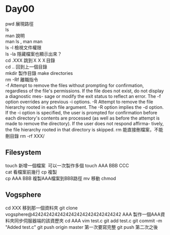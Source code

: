 # Day00
pwd 展現路徑  
ls  
man 說明  
man ls , man man  
ls -l 檢視文件權限  
ls -la 隱藏檔案也顯示出來？  
cd .XXX 跳到ＸＸＸ目錄  
cd .. 回到上一個目錄  
mkdir 製作目錄  make directories  
rm -Rf 離職指令  
     -f          Attempt to remove the files without prompting for confirmation, regardless of the
                 file's permissions.  If the file does not exist, do not display a diagnostic mes-
                 sage or modify the exit status to reflect an error.  The -f option overrides any
                 previous -i options.
     -R          Attempt to remove the file hierarchy rooted in each file argument.  The -R option
                 implies the -d option.  If the -i option is specified, the user is prompted for
                 confirmation before each directory's contents are processed (as well as before the
                 attempt is made to remove the directory).  If the user does not respond affirma-
                 tively, the file hierarchy rooted in that directory is skipped.
rm 能直接刪檔案，不能刪目錄
rm -rf XXX/ 
  
## Filesystem
touch 新增一個檔案 
可以一次製作多個 touch AAA BBB CCC  
cat 看檔案前幾行
cp 複製  
cp AAA BBB 複製AAA檔案到BBB路徑
mv 移動
chmod

## Vogsphere

cd XXX 移到那一個資料夾
git clone vogsphere@42424242424242424242424242424242 AAA 製作一個AAA資料夾同步伺服器端的該資歷夾
cd AAA
vim test.c
git add test.c
git commit -m "Added test.c"
git push origin master 第一次要寫完整
git push 第二次之後
